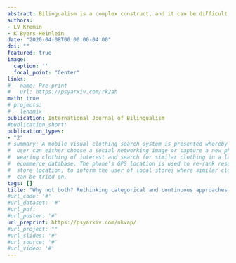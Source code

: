 ```yaml
---
abstract: Bilingualism is a complex construct, and it can be difficult to define and model. This paper proposes that the field of bilingualism can draw from other fields of psychology, by integrating advanced psychometric models that incorporate both categorical and continuous properties. These models can unify the widespread use of bilingual and monolingual groups that exist in the literature with recent proposals that bilingualism should be viewed as a continuous variable. In the paper, we highlight two models of potential interest- the factor mixture model and the grade-of-membership model. These models simultaneously allow for the formation of different categories of speakers and for variation to exist within these categories. Researchers can then conduct their analyses on either the categorical or continuous information, or a combination of the two, depending on which is most appropriate to address their research question. Conceptualizing bilingualism within the context of these more flexible models will help to advance theory and lead to a fuller and deeper understanding of bilingualism.
authors:
- LV Kremin
- K Byers-Heinlein
date: "2020-04-08T00:00:00-04:00"
doi: ""
featured: true
image:
  caption: ''
  focal_point: "Center"
links:
# - name: Pre-print
#   url: https://psyarxiv.com/rk2ah
math: true
# projects:
# - lenamix
publication: International Journal of Bilingualism
#publication_short: 
publication_types:
- "2"
# summary: A mobile visual clothing search system is presented whereby a smart phone
#  user can either choose a social networking image or capture a new photo of a person
#  wearing clothing of interest and search for similar clothing in a large cloud-based
#  ecommerce database. The phone's GPS location is used to re-rank results by retail
#  store location, to inform the user of local stores where similar clothing items
#  can be tried on.
tags: []
title: "Why not both? Rethinking categorical and continuous approaches to bilingualism"
#url_code: '#'
#url_dataset: '#'
#url_pdf: 
#url_poster: '#'
url_preprint: https://psyarxiv.com/nkvap/
#url_project: ""
#url_slides: '#'
#url_source: '#'
#url_video: '#'
---
```


